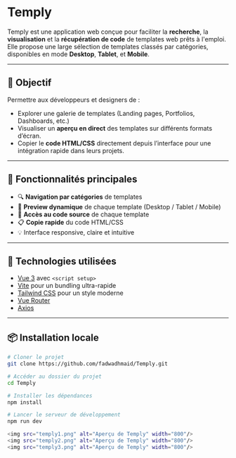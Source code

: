 # Temply

Temply est une application web conçue pour faciliter la **recherche**, la **visualisation** et la **récupération de code** de templates web prêts à l'emploi.  
Elle propose une large sélection de templates classés par catégories, disponibles en mode **Desktop**, **Tablet**, et **Mobile**.

---

## 🎯 Objectif

Permettre aux développeurs et designers de :
- Explorer une galerie de templates (Landing pages, Portfolios, Dashboards, etc.)
- Visualiser un **aperçu en direct** des templates sur différents formats d’écran.
- Copier le **code HTML/CSS** directement depuis l’interface pour une intégration rapide dans leurs projets.

---

## 🧩 Fonctionnalités principales

- 🔍 **Navigation par catégories** de templates
- 👀 **Preview dynamique** de chaque template (Desktop / Tablet / Mobile)
- 🧾 **Accès au code source** de chaque template
- 📋 **Copie rapide** du code HTML/CSS
- 💡 Interface responsive, claire et intuitive

---

## 🚀 Technologies utilisées

- [Vue 3](https://vuejs.org/) avec `<script setup>`
- [Vite](https://vitejs.dev/) pour un bundling ultra-rapide
- [Tailwind CSS](https://tailwindcss.com/) pour un style moderne
- [Vue Router](https://router.vuejs.org/) 
- [Axios](https://axios-http.com/) 

---

## 📦 Installation locale

```bash
# Cloner le projet
git clone https://github.com/fadwadhmaid/Temply.git

# Accéder au dossier du projet
cd Temply

# Installer les dépendances
npm install

# Lancer le serveur de développement
npm run dev

<img src="temply1.png" alt="Aperçu de Temply" width="800"/>
<img src="temply2.png" alt="Aperçu de Temply" width="800"/>
<img src="temply3.png" alt="Aperçu de Temply" width="800"/>

